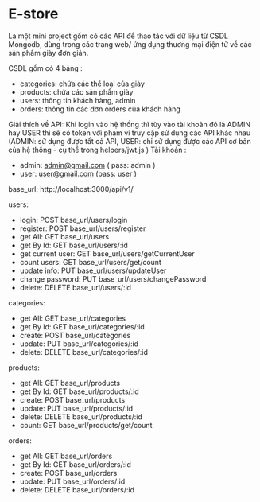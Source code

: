 # E-store
Là một mini project gồm có các API để thao tác với dữ liệu từ CSDL Mongodb, dùng trong các trang web/ ứng dụng thương mại điện tử về các sản phẩm giày đơn giản. 

CSDL gồm có 4 bảng : 
  + categories: chứa các thể loại của giày
  + products: chứa các sản phẩm giày
  + users: thông tin khách hàng, admin
  + orders: thông tin các đơn orders của khách hàng

Giải thích về API:
Khi login vào hệ thống thì tùy vào tài khoản đó là ADMIN hay USER thì sẽ có token với phạm vi truy cập sử dụng các API khác nhau 
(ADMIN: sử dụng được tất cả API, USER: chỉ sử dụng được các API cơ bản của hệ thống - cụ thể trong helpers/jwt.js )
Tài khoản : 
  + admin: admin@gmail.com ( pass: admin )
  + user: user@gmail.com (pass: user )

base_url: http://localhost:3000/api/v1/

users:
  + login: POST base_url/users/login
  + register: POST base_url/users/register
  + get All: GET base_url/users
  + get By Id: GET base_url/users/:id
  + get current user: GET base_url/users/getCurrentUser
  + count users: GET base_url/users/get/count
  + update info: PUT base_url/users/updateUser
  + change password: PUT base_url/users/changePassword
  + delete: DELETE base_url/users/:id

categories:
  + get All: GET base_url/categories
  + get By Id: GET base_url/categories/:id
  + create: POST base_url/categories
  + update: PUT base_url/categories/:id
  + delete: DELETE base_url/categories/:id
  
products: 
  + get All: GET base_url/products
  + get By Id: GET base_url/products/:id
  + create: POST base_url/products
  + update: PUT base_url/products/:id
  + delete: DELETE base_url/products/:id
  + count: GET base_url/products/get/count
  
orders:
  + get All: GET base_url/orders
  + get By Id: GET base_url/orders/:id
  + create: POST base_url/orders
  + update: PUT base_url/orders/:id
  + delete: DELETE base_url/orders/:id
